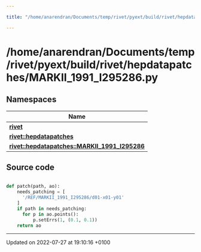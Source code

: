 ```yaml
---

title: "/home/anarendran/Documents/temp/rivet/pyext/build/rivet/hepdatapatches/MARKII_1991_I295286.py"

---
```


# /home/anarendran/Documents/temp/rivet/pyext/build/rivet/hepdatapatches/MARKII_1991_I295286.py



## Namespaces

| Name           |
| -------------- |
| **[rivet](http://example.org/namespaces/namespacerivet/)**  |
| **[rivet::hepdatapatches](http://example.org/namespaces/namespacerivet_1_1hepdatapatches/)**  |
| **[rivet::hepdatapatches::MARKII_1991_I295286](http://example.org/namespaces/namespacerivet_1_1hepdatapatches_1_1markii__1991__i295286/)**  |




## Source code

```python

def patch(path, ao):
    needs_patching = [ 
      '/REF/MARKII_1991_I295286/d01-x01-y01'
    ]
    if path in needs_patching:
      for p in ao.points():
          p.setErrs(1, (0.1, 0.1))
    return ao
```


-------------------------------

Updated on 2022-07-27 at 19:10:16 +0100
